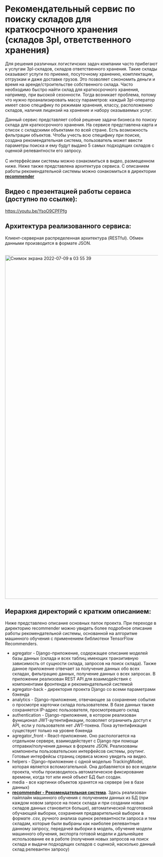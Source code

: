 # Рекомендательный сервис по поиску складов для краткосрочного хранения (складов 3pl, ответственного хранения)

Для решения различных логистичских задач компании часто прибегают к услугам 3pl-складов, складов ответственного хранения. Такие склады оказывают услуги по приемке, посуточному хранению, комплектации, отгрузкам и даже доставке грузов. Это позволяет сэкономить деньги и время на аренде/строительстве собственного склада. Часто необходимо быстро найти склад для краткосрочного хранения, например, при высокой сезонности. Тогда возникает проблема, потому что нужно проанализировать массу параметров: каждый 3pl-оператор имеет свою специфику по режимам хранения, классу, расположению складов, наличия лицензий на хранение и набору оказываемых услуг.

Данный сервис представляет собой решение задачи бизнеса по поиску склада для краткосрочного хранения. На сервисе представлена карта и список с складскими объектами по всей стране. Есть возможность фильтрации объектов. Чтобы учесть всю специфику при поиске, создана рекомендательная система, пользователь может ввести параметры поиска и ему будут выдано 5 самых подходящих складов с оценкой релевантности его запросу. 
<br></br>
С интерфейсами системы можно ознакомиться в видео, размещенном ниже.
Ниже также представлена архитектура сервиса.
С описанием работы рекомендательной системы можно ознакомиться в директории <ins>**recommender**</ins>

## Видео с презентацией работы сервиса (доступно по ссылке):
https://youtu.be/YsoO9CPFPfg

## Архитектура реализованного сервиса:
Клиент-серверная распределенная архитектура (RESTful). Обмен данными производится в формате JSON.
<br></br>

<img width="1132" alt="Снимок экрана 2022-07-09 в 03 55 39" src="https://user-images.githubusercontent.com/27068383/178085629-f17f1091-e61f-4b99-895a-e3e2ef9d33e9.png">


## Иерархия директорий с кратким описанием:
Ниже представлено описание основных папок проекта. При переходе в директорию recommender можно увидеть более подробное описание работы рекомендательной системы, основанной на алгоритме машинного обучения с применением библиотеки TensorFlow Recommenders.

* agregator - Django-приложение, содержащее описание моделей базы данных (склада и всех таблиц имеющих транзитивную зависимость от сущности склада, запросов на поиск склада). Также данное приложение отвечает за получение данных обо всех складах, фильтрацию данных, получение данных о всех запросах. В приложении реализован REST API для взаимодействия с компонентами фронтенда и рекомендательной системой
* agregator-back - директория проекта Django со всеми параметрами бэкенда
* analytics - Django-приложение, отвечающее за сохранение события о просмотре карточки склада пользователем. В базе данных также сохраняется IP-адрес пользователя, просмотревшего склад
* authentication - Django-приложение, в котором реализован функционал JWT-аутентификации, позволяет ограничить доступ к API, если у пользователя нет JWT-токена. Пока аутентификация существует только на уровне бэкенда
* agregator_front - React-приложение. Оно распологается на отдельном сервере, взаимодействует с Django при помощи отправки/получения данных в формате JSON. Реализованы компоненты пользовательских интерфейсов системы, роутинг. Готовые интерфейсы страниц сервиса можно увидеть на видео.
* helpers - Django-приложение с одной моделью TrackingModel, которая является вспомогательной. Она добавляется во все модели проекта, чтобы производилось автоматическое фиксирование времени, когда тот или иной объект БД был создан.
* media - все картинки объектов хранятся на сервере (не в базе данных)
* <ins>**recommender - Рекомендательная система**</ins>. Здесь реализован пайплайн машинного обучения с получением данных из БД (при каждом новом запросе на поиск склада и при создании новых складов данных становится больше), автоматической подготовкой обучающей выборки, сохранения предварительной выборки в формате .csv, ручного анализа оценок релевантности запроса и тем складам, которые были выбраны как наиболее релевантные данному запросу, передачей выборки в модель, обучение модели машинного обучения, экспорта готовой модели и дальнейшее использование ее в работе (получения новых запросов на поиск склада и выдачи подходящих складов с оценкой, насколько данный склад релевантен запросу)
